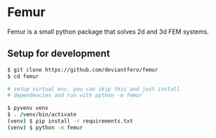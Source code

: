 # Femur
Femur is a small python package that solves 2d and 3d FEM systems.

## Setup for development

```sh
$ git clone https://github.com/deviantfero/femur
$ cd femur

# setup virtual env, you can skip this and just install
# dependencies and run with python -m femur

$ pyvenv venv
$ . /venv/bin/activate
(venv) $ pip install -r requirements.txt
(venv) $ python -m femur
```
